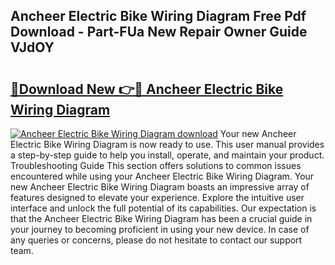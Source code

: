 ## Ancheer Electric Bike Wiring Diagram Free Pdf Download - Part-FUa New Repair Owner Guide VJdOY

# <h2><a href="http://dfhowg.blite.top/?on=Ancheer+Electric+Bike+Wiring+Diagram">🔗Download New 👉🔴 Ancheer Electric Bike Wiring Diagram</a></h2>

[![Ancheer Electric Bike Wiring Diagram download](https://i.imgur.com/lujVjoI.png)](http://dfhowg.blite.top/?on=Ancheer+Electric+Bike+Wiring+Diagram)
Your new Ancheer Electric Bike Wiring Diagram is now ready to use. This user manual provides a step-by-step guide to help you install, operate, and maintain your product. Troubleshooting Guide This section offers solutions to common issues encountered while using your Ancheer Electric Bike Wiring Diagram. Your new Ancheer Electric Bike Wiring Diagram boasts an impressive array of features designed to elevate your experience. Explore the intuitive user interface and unlock the full potential of its capabilities. Our expectation is that the Ancheer Electric Bike Wiring Diagram has been a crucial guide in your journey to becoming proficient in using your new device. In case of any queries or concerns, please do not hesitate to contact our support team.
